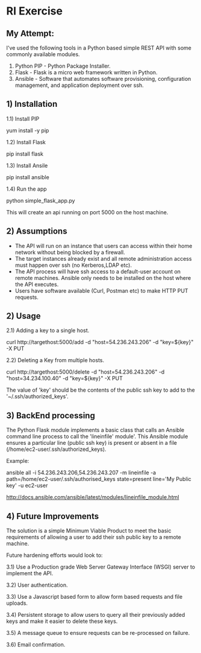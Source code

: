 # RI Exercise

## My Attempt:
I've used the following tools in a Python based simple REST API with some commonly available modules.

1) Python PIP - Python Package Installer.
2) Flask - Flask is a micro web framework written in Python.
3) Ansible - Software that automates software provisioning, configuration management, and application deployment over ssh.

## 1) Installation
1.1) Install PIP 
   
   yum install -y pip
   
1.2) Install Flask
   
   pip install flask
   
1.3) Install Ansile
   
   pip install ansible

1.4) Run the app

   python simple_flask_app.py
   
This will create an api running on port 5000 on the host machine.

## 2) Assumptions
- The API will run on an instance that users can access within their home network without being blocked by a firewall.
- The target instances already exist and all remote administration access must happen over ssh (no Kerberos,LDAP etc).
- The API process will have ssh access to a default-user account on remote machines. Ansible only needs to be installed on the host where the API executes.
- Users have software available (Curl, Postman etc) to make HTTP PUT requests.

## 2) Usage

2.1) Adding a key to a single host.

curl http://targethost:5000/add -d "host=54.236.243.206" -d "key=${key}" -X PUT

2.2) Deleting a Key from multiple hosts.

curl http://targethost:5000/delete -d "host=54.236.243.206" -d "host=34.234.100.40" -d "key=${key}" -X PUT

The value of 'key' should be the contents of the public ssh key to add to the '~/.ssh/authorized_keys'.

## 3) BackEnd processing

The Python Flask module implements a basic class that calls an Ansible command line process to call the 
'lineinfile' module'.
This Ansible module ensures a particular line (public ssh key) is present or absent in a file (/home/ec2-user/.ssh/authorized_keys).

Example:

ansible all -i 54.236.243.206,54.236.243.207 -m lineinfile -a path=/home/ec2-user/.ssh/authorised_keys state=present line='My Public key' -u ec2-user

http://docs.ansible.com/ansible/latest/modules/lineinfile_module.html

## 4) Future Improvements

The solution is a simple Minimum Viable Product to meet the basic requirements of allowing a user to add their ssh public key to a remote machine.

Future hardening efforts would look to:

3.1) Use a Production grade Web Server Gateway Interface (WSGI) server to implement the API.

3.2) User authentication.

3.3) Use a Javascript based form to allow form based requests and file uploads.

3.4) Persistent storage to allow users to query all their previously added keys and make it easier to delete these keys.

3.5) A message queue to ensure requests can be re-processed on failure.

3.6) Email confirmation.










